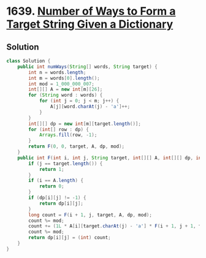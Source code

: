 # 1639. [Number of Ways to Form a Target String Given a Dictionary](https://leetcode.com/problems/number-of-ways-to-form-a-target-string-given-a-dictionary/description/?envType=daily-question&envId=2024-12-29)

## Solution

```java
class Solution {
    public int numWays(String[] words, String target) {
        int n = words.length;
        int m = words[0].length();
        int mod = 1_000_000_007;
        int[][] A = new int[m][26];
        for (String word : words) {
            for (int j = 0; j < m; j++) {
                A[j][word.charAt(j) - 'a']++;
            }
        }
        int[][] dp = new int[m][target.length()];
        for (int[] row : dp) {
            Arrays.fill(row, -1);
        }
        return F(0, 0, target, A, dp, mod);
    }
    public int F(int i, int j, String target, int[][] A, int[][] dp, int mod) {
        if (j == target.length()) {
            return 1;
        }
        if (i == A.length) {
            return 0; 
        }
        if (dp[i][j] != -1) {
            return dp[i][j]; 
        }
        long count = F(i + 1, j, target, A, dp, mod); 
        count %= mod;
        count += (1L * A[i][target.charAt(j) - 'a'] * F(i + 1, j + 1, target, A, dp, mod)) % mod;
        count %= mod;
        return dp[i][j] = (int) count;
    }
}
```
